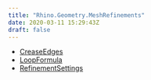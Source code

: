 ```yaml
---
title: "Rhino.Geometry.MeshRefinements"
date: 2020-03-11 15:29:43Z
draft: false
---
```


- [CreaseEdges](creaseedges/)
- [LoopFormula](loopformula/)
- [RefinementSettings](refinementsettings/)
